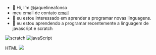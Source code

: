 
- 👋 Hi, I’m @jaquelineafonso
- meu email de contato [email](estudante.jaqueline@gmail.com.br)
- 👀 eu estou interessado em aprender a programar novas linguagens.
- 🌱 eu estou aprendendo a programar recentemente a linguagem de javascript e scratch 

![scratch](https://img.shields.io/badge/Scratch-4d97FF?style=for-the-badge&logo=Scratch&logoColor=khite)
![javaScript](https://img.shields.io/badge/javaScript-32330?style=for-the-badge&logo=javascript&logoColor=F7D1E)


HTML <img src="https://img.shields.io/badge/Scratch-4D97FF/?style=for-the-badge&logo=Scratch&logoColor=white" />
